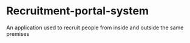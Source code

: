 # Recruitment-portal-system
An application used to recruit people from inside and outside the same premises
